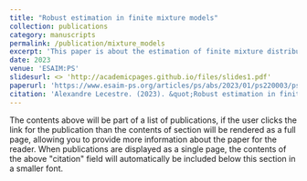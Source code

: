 ```yaml
---
title: "Robust estimation in finite mixture models"
collection: publications
category: manuscripts
permalink: /publication/mixture_models
excerpt: 'This paper is about the estimation of finite mixture distributions, but also the estimation of the different parameters (weights and emission distributions).'
date: 2023
venue: 'ESAIM:PS'
slidesurl: <> 'http://academicpages.github.io/files/slides1.pdf'
paperurl: 'https://www.esaim-ps.org/articles/ps/abs/2023/01/ps220003/ps220003.html'
citation: 'Alexandre Lecestre. (2023). &quot;Robust estimation in finite mixture models.&quot; <i>ESAIM:PS</i>. (27)'
---
```


The contents above will be part of a list of publications, if the user clicks the link for the publication than the contents of section will be rendered as a full page, allowing you to provide more information about the paper for the reader. When publications are displayed as a single page, the contents of the above "citation" field will automatically be included below this section in a smaller font.
